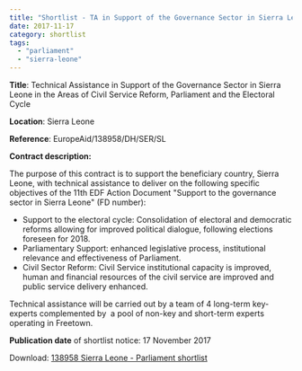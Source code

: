```yaml
---
title: "Shortlist - TA in Support of the Governance Sector in Sierra Leone"
date: 2017-11-17
category: shortlist
tags: 
  - "parliament"
  - "sierra-leone"
---
```


**Title**: Technical Assistance in Support of the Governance Sector in Sierra Leone in the Areas of Civil Service Reform, Parliament and the Electoral Cycle

**Location**: Sierra Leone

**Reference**: EuropeAid/138958/DH/SER/SL

**Contract description:**

The purpose of this contract is to support the beneficiary country, Sierra Leone, with technical assistance to deliver on the following specific objectives of the 11th EDF Action Document "Support to the governance sector in Sierra Leone" (FD number):

- Support to the electoral cycle: Consolidation of electoral and democratic reforms allowing for improved political dialogue, following elections foreseen for 2018.
- Parliamentary Support: enhanced legislative process, institutional relevance and effectiveness of Parliament.
- Civil Sector Reform: Civil Service institutional capacity is improved, human and financial resources of the civil service are improved and public service delivery enhanced.

Technical assistance will be carried out by a team of 4 long-term key-experts complemented by  a pool of non-key and short-term experts operating in Freetown.

**Publication date** of shortlist notice: 17 November 2017

Download: [138958 Sierra Leone - Parliament shortlist](http://epm.lv/wp-content/uploads/2017/12/138958-Sierra-Leone-Parliament-shortlist.pdf)
